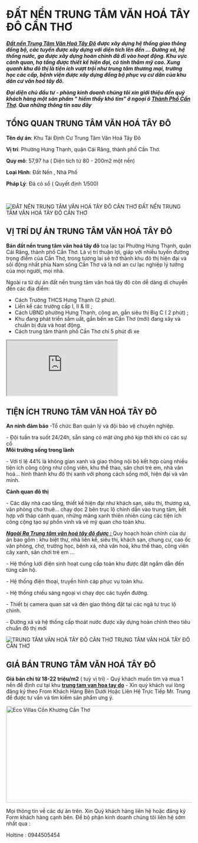 <h1><strong>ĐẤT NỀN TRUNG TÂM VĂN HOÁ TÂY ĐÔ CẦN THƠ</strong></h1>
<p><strong><em><a href="https://namtrungland.com/dat-nen-trung-tam-van-hoa-tay-do/">Đất nền Trung Tâm Văn Hoá Tây Đô</a> được xây dựng hệ thống giao thông đồng bộ, các tuyến được xây dựng với diện tích lên đến … Đường xá, hệ thống nước, ga được xây dựng hoàn chỉnh đã đi vào hoạt động. Khu vực cảnh quan, hạ tầng được thiết kế hiện đại, có tính thẩm mỹ cao. Xung quanh khu đô thị là tiện ích vượt trội như trung tâm thương mại, trường học các cấp, bệnh viện được xây dựng đồng bộ phục vụ cư dân của khu dân cư văn hoá tây đô.</em></strong></p>
<p><strong><em>Đại diện chủ đầu tư - phòng kinh doanh chúng tôi xin giới thiệu đến quý khách hàng một sản phẩm " hiếm thấy khó tìm" ở ngoại ô <a href="../category/nha-dat-can-tho/">Thành Phố Cần Thơ</a>. Qua những thông tin sau đây</em></strong></p>
<h2><strong>TỔNG QUAN TRUNG TÂM VĂN HOÁ TÂY ĐÔ</strong></h2>
<p><strong>Tên dự án</strong>: Khu Tái Định Cư Trung Tâm Văn Hoá Tây Đô</p>
<p><strong>Vị trí</strong>: Phường Hưng Thạnh, quận Cái Răng, thành phố Cần Thơ.</p>
<p><strong>Quy mô</strong>: 57,97 ha ( Diện tích từ 80 - 200m2 một nền)</p>
<p><strong>Loại Hình</strong>: Đất Nền , Nhà Phố </p>
<p><strong>Pháp Lý</strong>: Đã có sổ ( Quyết định 1/500)</p>
<p>&nbsp;</p>
				<img src="http://namtrungland.com/wp-content/uploads/2019/02/dat-nen-khu-van-hoa-tay-do-duong-so-12-72171545277062.jpg" alt="ĐẤT NỀN TRUNG TÂM VĂN HOÁ TÂY ĐÔ CẦN THƠ" itemprop="image" title="ĐẤT NỀN TRUNG TÂM VĂN HOÁ TÂY ĐÔ CẦN THƠ" onerror="this.style.display='none'"  />
						ĐẤT NỀN TRUNG TÂM VĂN HOÁ TÂY ĐÔ CẦN THƠ
	<h2><strong>VỊ TRÍ DỰ ÁN TRUNG TÂM VĂN HOÁ TÂY ĐÔ</strong></h2>
<p><strong>Bán đất nền trung tâm văn hoá tây đô</strong> toạ lạc tại Phường Hưng Thạnh, quận Cái Răng, thành phố Cần Thơ. Là vị trí thuận lợi, giáp với nhiều tuyến đường trọng điểm của Cần Thơ, trong tương lai sẽ trở thành khu đô thị hiện đại và sôi động nhất phía Nam sông Cần Thơ và là nơi an cư lạc nghiệp lý tưởng của mọi người, mọi nhà.</p>
<p>Ngoài ra từ dự án đất nền trung tâm văn hoá tây đô còn dễ dàng di chuyển đến các địa điểm:</p>
<ul>
<li>Cách Trường THCS Hưng Thạnh (2 phút).</li>
<li>Liền kề các trường cấp I, II &amp; III ;</li>
<li>Cách UBND phường Hưng Thạnh, công an, gần siêu thị Big C ( 2 phút) ;</li>
<li>Khu đang phát triển sầm uất, gần bến xe Cần Thơ (mới) đang xây và chuẩn bị đưa và hoạt động.</li>
<li>Cách trung tâm thành phố Cần Thơ chỉ 5 phút đi xe</li>
</ul>
	<iframe src="https://www.google.com/maps/embed/v1/place?q=+ph%C6%B0%E1%BB%9Dng+h%C6%B0ng+ph%C3%BA+%2C+c%C3%A1i+r%C4%83ng&key=AIzaSyD09zQ9PNDNNy9TadMuzRV_UsPUoWKntt8"></iframe>
	<h2><strong>TIỆN ÍCH TRUNG TÂM VĂN HOÁ TÂY ĐÔ</strong></h2>
<p><b>An ninh đảm bảo</b> -Tổ chức Ban quản lý và đội bảo vệ chuyên nghiệp.</p>
- Đội tuần tra suốt 24/24h, sẵn sàng có mặt ứng phó kịp thời khi có các sự cố <br />
<b>Môi trường sống trong lành</b>
<p>- Với tỉ lệ 44% là không gian xanh và giao thông nội bộ kết hợp cùng nhiều tiện ích công cộng như công viên, khu thể thao, sân chơi trẻ em, nhà văn hoá... hình thành khu đô thị xanh với phong cách sống mới, hiện đại và văn minh.</p>
<p><b>Cảnh quan đô thị</b></p>
<p>- Các dãy nhà cao tầng, thiết kế hiện đại như khách sạn, siêu thị, thương xá, văn phòng cho thuê... chạy dọc 2 bên trục lộ chính dẫn vào trung tâm, kết hợp với tháp cảnh quan, những mảng xanh thiên nhiên cùng các tiện ích công cộng tạo sự phồn vinh và vẻ mỹ quan cho toàn khu.</p>
<p><em><b><u>Ngoài Ra Trung tâm văn hoá tây đô được : </u></b></em>Quy hoạch hoàn chỉnh của dự án bao gồm : khu biệt thự, nhà liên kế, siêu thị, khách sạn, chung cư, cao ốc văn phòng, chợ, trường học, bệnh xá, nhà văn hoá, khu thể thao, công viên cây xanh, sân chơi trẻ em ...</p>
<p>- Hệ thống lưới điện sinh hoạt cung cấp toàn khu được đặt ngầm dẫn đến từng căn hộ.</p>
<p>- Hệ thống điện thoại, truyền hình cáp phục vụ toàn khu.</p>
<p>- Hệ thống chiếu sáng ngoại vi chạy dọc các tuyến đường.</p>
<p>- Thiết bị camera quan sát và đèn giao thông đặt tại các ngã tư trục lộ chính.</p>
<p>- Đường xá và hệ thống cấp thoát nước được xây dựng hoàn chỉnh theo tiêu chuẩn đô thị mới</p>
				<img src="http://namtrungland.com/wp-content/uploads/2019/02/52822946_2141159185999194_7919669215626264576_n.jpg" alt="TRUNG TÂM VĂN HOÁ TÂY ĐÔ CẦN THƠ" itemprop="image" title="TRUNG TÂM VĂN HOÁ TÂY ĐÔ CẦN THƠ" onerror="this.style.display='none'"  />
						TRUNG TÂM VĂN HOÁ TÂY ĐÔ CẦN THƠ
	<h2><strong>GIÁ BÁN TRUNG TÂM VĂN HOÁ TÂY ĐÔ</strong></h2>
<p><strong>Giá bán chỉ từ 18-22 triệu/m2</strong> ( tuỳ vị trí) - Quý khách muốn tìm và mua 1 nền để định cư tại khu <a href="https://namtrungland.com/dat-nen-trung-tam-van-hoa-tay-do/"><strong>trung tam van hoa tay do</strong></a> - Xin quý khách vui lòng đăng ký theo From Khách Hàng Bên Dưới Hoặc Liên Hệ Trực Tiếp Mr. Trung để được tư vấn và tìm kiếm sản phẩm ưng ý. </p>
				<a href="https://namtrungland.com/eco-villas-con-khuong/" target="_self" itemprop="url" rel="noopener noreferrer">
				<img src="https://namtrungland.com/wp-content/uploads/2019/01/banner.jpg" alt="Eco Villas Cồn Khương Cần Thơ" itemprop="image" height="262" width="572" title="Eco Villas Cồn Khương Cần Thơ" onerror="this.style.display='none'"  />
				</a>
	<p>Mọi thông tin về các dự án trên. Xin Quý khách hàng liên hệ hoặc đăng ký Form khách hàng cạnh bên. Để bộ phận kinh doanh chúng tôi liên hệ sớm nhất qua :</p>
<p>Holtine : 0944505454</p>
